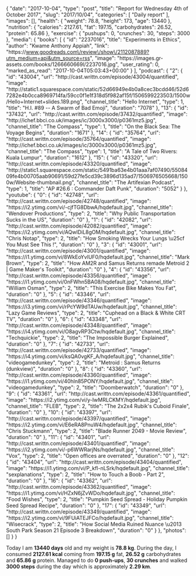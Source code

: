 {
    "date": "2017-10-04",
    "type": "post",
    "title": "Report for Wednesday 4th of October 2017",
    "slug": "2017\/10\/04",
    "categories": [
        "Daily report"
    ],
    "images": [],
    "health": {
        "weight": 78.8,
        "height": 173,
        "age": 13440
    },
    "nutrition": {
        "calories": 2127.61,
        "fat": 197.15,
        "carbohydrates": 26.52,
        "protein": 65.86
    },
    "exercise": {
        "pushups": 0,
        "crunches": 30,
        "steps": 3000
    },
    "media": {
        "books": [
            {
                "id": "2237016",
                "title": "Experiments in Ethics",
                "author": "Kwame Anthony Appiah",
                "link": "https:\/\/www.goodreads.com\/review\/show\/2112087889?utm_medium=api&utm_source=rss",
                "image": "https:\/\/images.gr-assets.com\/books\/1266660669l\/2237016.jpg",
                "user_rating": 0,
                "marked_as_read": "2017-10-04T05:03:43+00:00"
            }
        ],
        "podcast": {
            "2": {
                "id": "43004",
                "url": "http:\/\/cast.writtn.com\/episode\/43004\/quantified",
                "image": "http:\/\/static1.squarespace.com\/static\/52d66949e4b0a8cec3bcdd46\/52d67282e4b0cca8969714fa\/59cc0f1e1f318d5f982af15f\/1506599223503\/1500w\/Hello+Internet+slides.189.png",
                "channel_title": "Hello Internet",
                "type": 1,
                "title": "H.I. #89 -- A Swarm of Bad Emoji",
                "duration": "7078"
            },
            "13": {
                "id": "37432",
                "url": "http:\/\/cast.writtn.com\/episode\/37432\/quantified",
                "image": "http:\/\/ichef.bbci.co.uk\/images\/ic\/3000x3000\/p0361mz5.jpg",
                "channel_title": "The Compass",
                "type": 1,
                "title": "On the Black Sea: The Voyage Begins",
                "duration": "1671"
            },
            "14": {
                "id": "35764",
                "url": "http:\/\/cast.writtn.com\/episode\/35764\/quantified",
                "image": "http:\/\/ichef.bbci.co.uk\/images\/ic\/3000x3000\/p0361mz5.jpg",
                "channel_title": "The Compass",
                "type": 1,
                "title": "A Tale of Two Rivers: Kuala Lumpur",
                "duration": "1612"
            },
            "15": {
                "id": "43320",
                "url": "http:\/\/cast.writtn.com\/episode\/43320\/quantified",
                "image": "http:\/\/static1.squarespace.com\/static\/5491ba63e4b01aaa7af07490\/5508409fe4b00705aab90691\/59d27fe5cd39c3896d135ad7\/1506976505668\/1500w\/Website-thumbnail.png",
                "channel_title": "The Artifexian Podcast",
                "type": 1,
                "title": "AP #26.6 : Commander Daft Punk",
                "duration": "5052"
            }
        },
        "youtube": {
            "0": {
                "id": "42748",
                "url": "http:\/\/cast.writtn.com\/episode\/42748\/quantified",
                "image": "https:\/\/i2.ytimg.com\/vi\/-cjfTG8DbwA\/hqdefault.jpg",
                "channel_title": "Wendover Productions",
                "type": 2,
                "title": "Why Public Transportation Sucks in the US",
                "duration": "0"
            },
            "1": {
                "id": "42082",
                "url": "http:\/\/cast.writtn.com\/episode\/42082\/quantified",
                "image": "https:\/\/i2.ytimg.com\/vi\/AQwIDiL8gOM\/hqdefault.jpg",
                "channel_title": "Chris Notap",
                "type": 2,
                "title": "How Smoking Wrecks Your Lungs \u25cf You Must See This !",
                "duration": "0"
            },
            "3": {
                "id": "43001",
                "url": "http:\/\/cast.writtn.com\/episode\/43001\/quantified",
                "image": "https:\/\/i1.ytimg.com\/vi\/8WkEoYvlUF0\/hqdefault.jpg",
                "channel_title": "Mark Brown",
                "type": 2,
                "title": "How AM2R and Samus Returns remade Metroid 2 | Game Maker's Toolkit",
                "duration": "0"
            },
            "4": {
                "id": "43356",
                "url": "http:\/\/cast.writtn.com\/episode\/43356\/quantified",
                "image": "https:\/\/i1.ytimg.com\/vi\/0nFWhn5BA08\/hqdefault.jpg",
                "channel_title": "William Osman",
                "type": 2,
                "title": "This Exercise Bike Makes You Fat",
                "duration": "0"
            },
            "5": {
                "id": "43346",
                "url": "http:\/\/cast.writtn.com\/episode\/43346\/quantified",
                "image": "https:\/\/i3.ytimg.com\/vi\/rPcYW9dTAUw\/hqdefault.jpg",
                "channel_title": "Lazy Game Reviews",
                "type": 2,
                "title": "Cuphead on a Black & White CRT TV",
                "duration": "0"
            },
            "6": {
                "id": "43348",
                "url": "http:\/\/cast.writtn.com\/episode\/43348\/quantified",
                "image": "https:\/\/i4.ytimg.com\/vi\/O8agvRP3Ctw\/hqdefault.jpg",
                "channel_title": "Techquickie",
                "type": 2,
                "title": "The Impossible Burger Explained",
                "duration": "0"
            },
            "7": {
                "id": "42733",
                "url": "http:\/\/cast.writtn.com\/episode\/42733\/quantified",
                "image": "https:\/\/i4.ytimg.com\/vi\/ksQA0vgKF_A\/hqdefault.jpg",
                "channel_title": "videogamedunkey",
                "type": 2,
                "title": "Metroid : Samus Returns (dunkview)",
                "duration": "0"
            },
            "8": {
                "id": "43360",
                "url": "http:\/\/cast.writtn.com\/episode\/43360\/quantified",
                "image": "https:\/\/i1.ytimg.com\/vi\/40hln85PONY\/hqdefault.jpg",
                "channel_title": "videogamedunkey",
                "type": 2,
                "title": "Doomberwatch",
                "duration": "0"
            },
            "9": {
                "id": "43361",
                "url": "http:\/\/cast.writtn.com\/episode\/43361\/quantified",
                "image": "https:\/\/i2.ytimg.com\/vi\/y-IwMRLCKMY\/hqdefault.jpg",
                "channel_title": "FLEB",
                "type": 2,
                "title": "The 2x2x4 Rubik's Cuboid Finale",
                "duration": "0"
            },
            "10": {
                "id": "43397",
                "url": "http:\/\/cast.writtn.com\/episode\/43397\/quantified",
                "image": "https:\/\/i2.ytimg.com\/vi\/E6eRA8PnuW4\/hqdefault.jpg",
                "channel_title": "Chris Stuckmann",
                "type": 2,
                "title": "Blade Runner 2049 - Movie Review",
                "duration": "0"
            },
            "11": {
                "id": "43401",
                "url": "http:\/\/cast.writtn.com\/episode\/43401\/quantified",
                "image": "https:\/\/i2.ytimg.com\/vi\/-p6WWRarjNs\/hqdefault.jpg",
                "channel_title": "Vox",
                "type": 2,
                "title": "Open offices are overrated",
                "duration": "0"
            },
            "12": {
                "id": "43404",
                "url": "http:\/\/cast.writtn.com\/episode\/43404\/quantified",
                "image": "https:\/\/i1.ytimg.com\/vi\/P_kfl-nLSrk\/hqdefault.jpg",
                "channel_title": "sexplanations",
                "type": 2,
                "title": "How to Touch a Boob - Part 2",
                "duration": "0"
            },
            "16": {
                "id": "43362",
                "url": "http:\/\/cast.writtn.com\/episode\/43362\/quantified",
                "image": "https:\/\/i1.ytimg.com\/vi\/HZxN6jZvWDo\/hqdefault.jpg",
                "channel_title": "Food Wishes",
                "type": 2,
                "title": "Pumpkin Seed Spread - Holiday Pumpkin Seed Spread Recipe",
                "duration": "0"
            },
            "17": {
                "id": "43349",
                "url": "http:\/\/cast.writtn.com\/episode\/43349\/quantified",
                "image": "https:\/\/i2.ytimg.com\/vi\/9FUiATEJFCo\/hqdefault.jpg",
                "channel_title": "Wisecrack",
                "type": 2,
                "title": "How Social Media Ruined Nuance \u2013 South Park Season 21 Episode 3 Breakdown",
                "duration": "0"
            }
        },
        "photos": []
    }
}

Today I am <strong>13440 days</strong> old and my weight is <strong>78.8 kg</strong>. During the day, I consumed <strong>2127.61 kcal</strong> coming from <strong>197.15 g</strong> fat, <strong>26.52 g</strong> carbohydrates and <strong>65.86 g</strong> protein. Managed to do <strong>0 push-ups</strong>, <strong>30 crunches</strong> and walked <strong>3000 steps</strong> during the day which is approximately <strong>2.29 km</strong>.